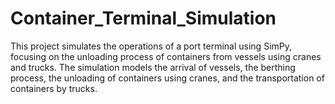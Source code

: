 # Container_Terminal_Simulation
This project simulates the operations of a port terminal using SimPy, focusing on the unloading process of containers from vessels using cranes and trucks. The simulation models the arrival of vessels, the berthing process, the unloading of containers using cranes, and the transportation of containers by trucks.
